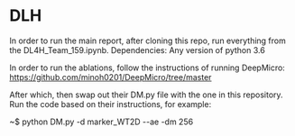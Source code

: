 # DLH

In order to run the main report, after cloning this repo, run everything from the DL4H_Team_159.ipynb. Dependencies: Any version of python 3.6

In order to run the ablations, follow the instructions of running DeepMicro: https://github.com/minoh0201/DeepMicro/tree/master

After which, then swap out their DM.py file with the one in this repository. Run the code based on their instructions, for example: 

~$ python DM.py -d marker_WT2D --ae -dm 256
